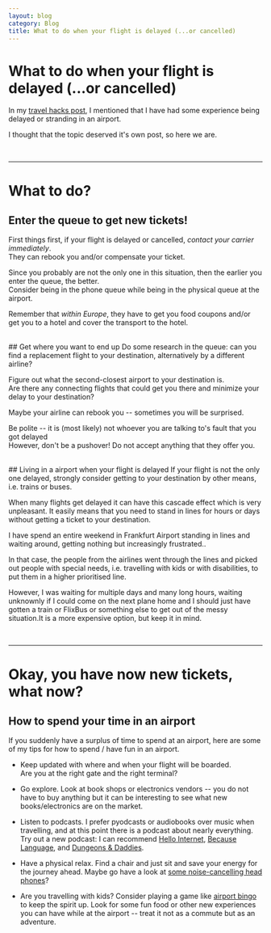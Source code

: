 ```yaml
---
layout: blog
category: Blog
title: What to do when your flight is delayed (...or cancelled)
---
```

# What to do when your flight is delayed (...or cancelled)

In my [travel hacks post](/blog/2019/11/12/travel/), I mentioned that I have had some experience being delayed or stranding in an airport.

I thought that the topic deserved it's own post, so here we are.

<br>

---
# What to do?
## Enter the queue to get new tickets!
First things first, if your flight is delayed or cancelled, *contact your carrier immediately*.<br>
They can rebook you and/or compensate your ticket.

Since you probably are not the only one in this situation, then the earlier you enter the queue, the better.<br>
Consider being in the phone queue while being in the physical queue at the airport.

Remember that *within Europe*, they have to get you food coupons and/or get you to a hotel and cover the transport to the hotel.


<br>
## Get where you want to end up
Do some research in the queue: can you find a replacement flight to your destination, alternatively by a different airline?

Figure out what the second-closest airport to your destination is.<br>
Are there any connecting flights that could get you there and minimize your delay to your destination?

Maybe your airline can rebook you -- sometimes you will be surprised.

Be polite -- it is (most likely) not whoever you are talking to's fault that you got delayed<br>
However, don't be a pushover! Do not accept anything that they offer you.

<br>
## Living in a airport when your flight is delayed
If your flight is not the only one delayed, strongly consider getting to your destination by other means, i.e. trains or buses.

When many flights get delayed it can have this cascade effect which is very unpleasant.
It easily means that you need to stand in lines for hours or days without getting a ticket to your destination.

I have spend an entire weekend in Frankfurt Airport standing in lines and waiting around, getting nothing but increasingly frustrated..

In that case, the people from the airlines went through the lines and picked out people with special needs, i.e. travelling with kids or with disabilities, to put them in a higher prioritised line.

However, I was waiting for multiple days and many long hours, waiting unknownly if I could come on the next plane home and I should just have gotten a train or FlixBus or something else to get out of the messy situation.It is a more expensive option, but keep it in mind.

<br>

---
# Okay, you have now new tickets, what now?
## How to spend your time in an airport

If you suddenly have a surplus of time to spend at an airport, here are some of my tips for how to spend / have fun in an airport.

- Keep updated with where and when your flight will be boarded.<br> Are you at the right gate and the right terminal?

- Go explore. Look at book shops or electronics vendors -- you do not have to buy anything but it can be interesting to see what new books/electronics are on the market.

- Listen to podcasts. I prefer pyodcasts or audiobooks over music when travelling, and at this point there is a podcast about nearly everything. Try out a new podcast: I can recommend <a href="https://www.hellointernet.fm">Hello Internet</a>, <a href="https://becauselanguage.com/">Because Language</a>, and <a href="https://www.dungeonsanddaddies.com/">Dungeons & Daddies</a>.

- Have a physical relax. Find a chair and just sit and save your energy for the journey ahead. Maybe go have a look at [some noise-cancelling head phones](/blog/2019/11/12/travel/)?

- Are you travelling with kids? Consider playing a game like  <a href="https://aerosavvy.com/airport-bingo/">airport bingo</a> to keep the spirit up. Look for some fun food or other new experiences you can have while at the airport -- treat it not as a commute but as an adventure.

<br>
